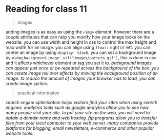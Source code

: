 # Reading for class 11

>images

adding images is as easy as using the `<img>` element. however there are a couple attributes that can help you modify how your image looks on the website. you can use width and height in css to control the max height and max width for an image. you can align using `float:` right or left. you can center an image by using `display: block`. you can set a background image by using `background-image: url("images/pattern.gif")`, this is done in css and it affects whichever element or tag you set it to.
*background images can appear just once or be repeated across the background of the box.*
*you can create image roll over effects by moving the background position of an image.*
*to reduce the amount of images your browser has to load, you can create image sprites.*

>practical information

*search engine optimization helps visitors find your sites when using search engines.*
*analytics tools such as google analytics allow you to see how many people visit your site.*
*to put your site on the web, you will need to obtain a domain name and web hosting.*
*ftp programs allow you to transfer files from your local computer to your web server.*
*many companies provide platforms for blogging, email newsletters, e-commerce and other popular website tools.*
